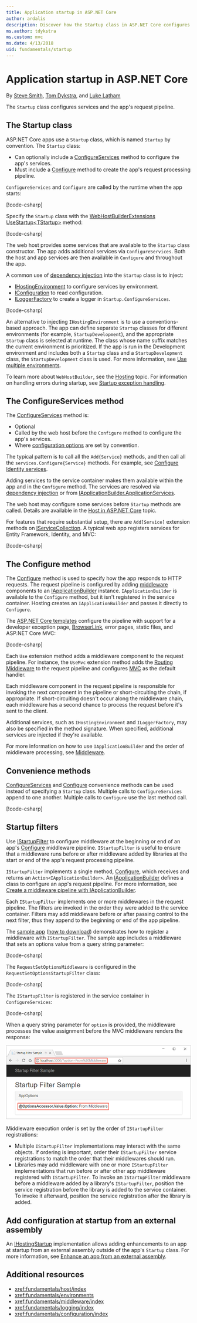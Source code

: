 ```yaml
---
title: Application startup in ASP.NET Core
author: ardalis
description: Discover how the Startup class in ASP.NET Core configures services and the app's request pipeline.
ms.author: tdykstra
ms.custom: mvc
ms.date: 4/13/2018
uid: fundamentals/startup
---
```

# Application startup in ASP.NET Core

By [Steve Smith](https://ardalis.com), [Tom Dykstra](https://github.com/tdykstra), and [Luke Latham](https://github.com/guardrex)

The `Startup` class configures services and the app's request pipeline.

## The Startup class

ASP.NET Core apps use a `Startup` class, which is named `Startup` by convention. The `Startup` class:

* Can optionally include a [ConfigureServices](/dotnet/api/microsoft.aspnetcore.hosting.startupbase.configureservices) method to configure the app's services.
* Must include a [Configure](/dotnet/api/microsoft.aspnetcore.hosting.startupbase.configure) method to create the app's request processing pipeline.

`ConfigureServices` and `Configure` are called by the runtime when the app starts:

[!code-csharp[](startup/snapshot_sample/Startup1.cs)]

Specify the `Startup` class with the [WebHostBuilderExtensions](/dotnet/api/Microsoft.AspNetCore.Hosting.WebHostBuilderExtensions) [UseStartup&lt;TStartup&gt;](/dotnet/api/microsoft.aspnetcore.hosting.webhostbuilderextensions.usestartup#Microsoft_AspNetCore_Hosting_WebHostBuilderExtensions_UseStartup__1_Microsoft_AspNetCore_Hosting_IWebHostBuilder_) method:

[!code-csharp[](../common/samples/WebApplication1DotNetCore2.0App/Program.cs?name=snippet_Main&highlight=10)]

The web host provides some services that are available to the `Startup` class constructor. The app adds additional services via `ConfigureServices`. Both the host and app services are then available in `Configure` and throughout the app.

A common use of [dependency injection](xref:fundamentals/dependency-injection) into the `Startup` class is to inject:

* [IHostingEnvironment](/dotnet/api/Microsoft.AspNetCore.Hosting.IHostingEnvironment) to configure services by environment.
* [IConfiguration](/dotnet/api/microsoft.extensions.configuration.iconfiguration) to read configuration.
* [ILoggerFactory](/dotnet/api/microsoft.extensions.logging.iloggerfactory) to create a logger in `Startup.ConfigureServices`.

[!code-csharp[](startup/snapshot_sample/Startup2.cs)]

An alternative to injecting `IHostingEnvironment` is to use a conventions-based approach. The app can define separate `Startup` classes for different environments (for example, `StartupDevelopment`), and the appropriate `Startup` class is selected at runtime. The class whose name suffix matches the current environment is prioritized. If the app is run in the Development environment and includes both a `Startup` class and a `StartupDevelopment` class, the `StartupDevelopment` class is used. For more information, see [Use multiple environments](xref:fundamentals/environments#environment-based-startup-class-and-methods).

To learn more about `WebHostBuilder`, see the [Hosting](xref:fundamentals/host/index) topic. For information on handling errors during startup, see [Startup exception handling](xref:fundamentals/error-handling#startup-exception-handling).

## The ConfigureServices method

The [ConfigureServices](/dotnet/api/microsoft.aspnetcore.hosting.startupbase.configureservices) method is:

* Optional
* Called by the web host before the `Configure` method to configure the app's services.
* Where [configuration options](xref:fundamentals/configuration/index) are set by convention.

The typical pattern is to call all the `Add{Service}` methods, and then call all the `services.Configure{Service}` methods. For example, see [Configure Identity services](xref:security/authentication/identity#pw).

Adding services to the service container makes them available within the app and in the `Configure` method. The services are resolved via [dependency injection](xref:fundamentals/dependency-injection) or from [IApplicationBuilder.ApplicationServices](/dotnet/api/microsoft.aspnetcore.builder.iapplicationbuilder.applicationservices).

The web host may configure some services before `Startup` methods are called. Details are available in the [Host in ASP.NET Core](xref:fundamentals/host/index) topic.

For features that require substantial setup, there are `Add[Service]` extension methods on [IServiceCollection](/dotnet/api/Microsoft.Extensions.DependencyInjection.IServiceCollection). A typical web app registers services for Entity Framework, Identity, and MVC:

[!code-csharp[](../common/samples/WebApplication1/Startup.cs?highlight=4,7,11&start=40&end=55)]

## The Configure method

The [Configure](/dotnet/api/microsoft.aspnetcore.hosting.startupbase.configure) method is used to specify how the app responds to HTTP requests. The request pipeline is configured by adding [middleware](xref:fundamentals/middleware/index) components to an [IApplicationBuilder](/dotnet/api/microsoft.aspnetcore.builder.iapplicationbuilder) instance. `IApplicationBuilder` is available to the `Configure` method, but it isn't registered in the service container. Hosting creates an `IApplicationBuilder` and passes it directly to `Configure`.

The [ASP.NET Core templates](/dotnet/core/tools/dotnet-new) configure the pipeline with support for a developer exception page, [BrowserLink](http://vswebessentials.com/features/browserlink), error pages, static files, and ASP.NET Core MVC:

[!code-csharp[](../common/samples/WebApplication1DotNetCore2.0App/Startup.cs?range=28-48&highlight=5,6,10,13,15)]

Each `Use` extension method adds a middleware component to the request pipeline. For instance, the `UseMvc` extension method adds the [Routing Middleware](xref:fundamentals/routing) to the request pipeline and configures [MVC](xref:mvc/overview) as the default handler.

Each middleware component in the request pipeline is responsible for invoking the next component in the pipeline or short-circuiting the chain, if appropriate. If short-circuiting doesn't occur along the middleware chain, each middleware has a second chance to process the request before it's sent to the client.

Additional services, such as `IHostingEnvironment` and `ILoggerFactory`, may also be specified in the method signature. When specified, additional services are injected if they're available.

For more information on how to use `IApplicationBuilder` and the order of middleware processing, see [Middleware](xref:fundamentals/middleware/index).

## Convenience methods

[ConfigureServices](/dotnet/api/microsoft.aspnetcore.hosting.iwebhostbuilder.configureservices) and [Configure](/dotnet/api/microsoft.aspnetcore.hosting.webhostbuilderextensions.configure) convenience methods can be used instead of specifying a `Startup` class. Multiple calls to `ConfigureServices` append to one another. Multiple calls to `Configure` use the last method call.

[!code-csharp[](startup/snapshot_sample/Program.cs?highlight=18,22)]

## Startup filters

Use [IStartupFilter](/dotnet/api/microsoft.aspnetcore.hosting.istartupfilter) to configure middleware at the beginning or end of an app's [Configure](#the-configure-method) middleware pipeline. `IStartupFilter` is useful to ensure that a middleware runs before or after middleware added by libraries at the start or end of the app's request processing pipeline.

`IStartupFilter` implements a single method, [Configure](/dotnet/api/microsoft.aspnetcore.hosting.istartupfilter.configure), which receives and returns an `Action<IApplicationBuilder>`. An [IApplicationBuilder](/dotnet/api/microsoft.aspnetcore.builder.iapplicationbuilder) defines a class to configure an app's request pipeline. For more information, see [Create a middleware pipeline with IApplicationBuilder](xref:fundamentals/middleware/index#create-a-middleware-pipeline-with-iapplicationbuilder).

Each `IStartupFilter` implements one or more middlewares in the request pipeline. The filters are invoked in the order they were added to the service container. Filters may add middleware before or after passing control to the next filter, thus they append to the beginning or end of the app pipeline.

The [sample app](https://github.com/aspnet/Docs/tree/master/aspnetcore/fundamentals/startup/sample/) ([how to download](xref:tutorials/index#how-to-download-a-sample)) demonstrates how to register a middleware with `IStartupFilter`. The sample app includes a middleware that sets an options value from a query string parameter:

[!code-csharp[](startup/sample/RequestSetOptionsMiddleware.cs?name=snippet1)]

The `RequestSetOptionsMiddleware` is configured in the `RequestSetOptionsStartupFilter` class:

[!code-csharp[](startup/sample/RequestSetOptionsStartupFilter.cs?name=snippet1&highlight=7)]

The `IStartupFilter` is registered in the service container in `ConfigureServices`:

[!code-csharp[](startup/sample/Startup.cs?name=snippet1&highlight=3)]

When a query string parameter for `option` is provided, the middleware processes the value assignment before the MVC middleware renders the response:

![Browser window showing the rendered Index page. The value of Option is rendered as 'From Middleware' based on requesting the page with the query string parameter and value of option set to 'From Middleware'.](startup/_static/index.png)

Middleware execution order is set by the order of `IStartupFilter` registrations:

* Multiple `IStartupFilter` implementations may interact with the same objects. If ordering is important, order their `IStartupFilter` service registrations to match the order that their middlewares should run.
* Libraries may add middleware with one or more `IStartupFilter` implementations that run before or after other app middleware registered with `IStartupFilter`. To invoke an `IStartupFilter` middleware before a middleware added by a library's `IStartupFilter`, position the service registration before the library is added to the service container. To invoke it afterward, position the service registration after the library is added.

## Add configuration at startup from an external assembly

An [IHostingStartup](/dotnet/api/microsoft.aspnetcore.hosting.ihostingstartup) implementation allows adding enhancements to an app at startup from an external assembly outside of the app's `Startup` class. For more information, see [Enhance an app from an external assembly](xref:fundamentals/configuration/platform-specific-configuration).

## Additional resources

* <xref:fundamentals/host/index>
* <xref:fundamentals/environments>
* <xref:fundamentals/middleware/index>
* <xref:fundamentals/logging/index>
* <xref:fundamentals/configuration/index>
